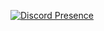 [![Discord Presence](https://lanyard.cnrad.dev/api/823311116574785636)](https://discord.com/users/823311116574785636) 


